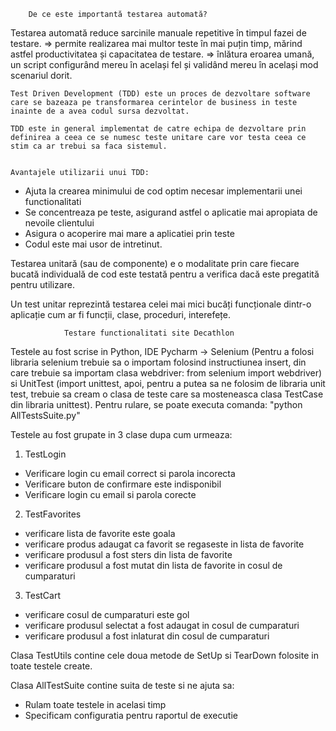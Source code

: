         De ce este importantă testarea automată?

Testarea automată reduce sarcinile manuale repetitive în timpul fazei de testare. 
=> permite realizarea mai multor teste în mai puțin timp, mărind astfel productivitatea și capacitatea de testare.
=> înlătura eroarea umană, un script configurând mereu în același fel și validând mereu în același mod scenariul dorit.


	Test Driven Development (TDD) este un proces de dezvoltare software care se bazeaza pe transformarea cerintelor de business in teste inainte de a avea codul sursa dezvoltat. 

	TDD este in general implementat de catre echipa de dezvoltare prin definirea a ceea ce se numesc teste unitare care vor testa ceea ce stim ca ar trebui sa faca sistemul.


	Avantajele utilizarii unui TDD: 

- Ajuta la crearea minimului de cod optim necesar implementarii unei functionalitati
- Se concentreaza pe teste, asigurand astfel o aplicatie mai apropiata de nevoile clientului
- Asigura o acoperire mai mare a aplicatiei prin teste
- Codul este mai usor de intretinut.

Testarea unitară (sau de componente) e o modalitate prin care fiecare bucată individuală de cod este testată pentru a verifica dacă este pregatită pentru utilizare. 

Un test unitar reprezintă testarea celei mai mici bucăți funcționale dintr-o aplicație cum ar fi funcții, clase, proceduri, interefețe.



				Testare functionalitati site Decathlon

Testele au fost scrise in Python, IDE Pycharm -> Selenium (Pentru a folosi libraria selenium trebuie sa o importam folosind instructiunea insert, din care trebuie sa importam clasa webdriver: from selenium import webdriver) si UnitTest (import unittest, apoi, pentru a putea sa ne folosim de libraria unit test, trebuie sa cream o clasa de teste care sa mosteneasca clasa TestCase din libraria unittest).
Pentru rulare, se poate executa comanda: "python AllTestsSuite.py"

Testele au fost grupate in 3 clase dupa cum urmeaza:

 1. TestLogin

- Verificare login cu email correct si parola incorecta
- Verificare buton de confirmare este indisponibil
- Verificare login cu email si parola corecte

2. TestFavorites 

- verificare lista de favorite este goala
- verificare produs adaugat ca favorit  se regaseste in lista de favorite
- verificare produsul a fost sters din lista de favorite
- verificare produsul a fost mutat din lista de favorite in cosul de cumparaturi

3. TestCart

- verificare cosul de cumparaturi este gol
- verificare produsul selectat a fost adaugat in cosul de cumparaturi
- verificare produsul a fost inlaturat din cosul de cumparaturi

Clasa TestUtils contine cele doua metode de SetUp si TearDown folosite in toate testele create.

Clasa AllTestSuite contine suita de teste si ne ajuta sa:
- Rulam toate testele in acelasi timp
- Specificam configuratia pentru raportul de executie




